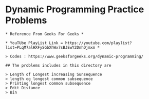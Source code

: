 # Dynamic Programming Practice Problems

    * Reference From Geeks For Geeks *

    * YouTUbe PlayList Link = https://youtube.com/playlist?list=PLqM7alHXFySGbXhWx7sBJEwY2DnhDjmxm *

    > Codes : https://www.geeksforgeeks.org/dynamic-programming/

    ## The problems includes in this directory are 

    > Length of Longest increasing Sunsequence 
    > length og longest common subsequence
    > Printing longest common subsequence  
    > Edit Distance
    > Bin
